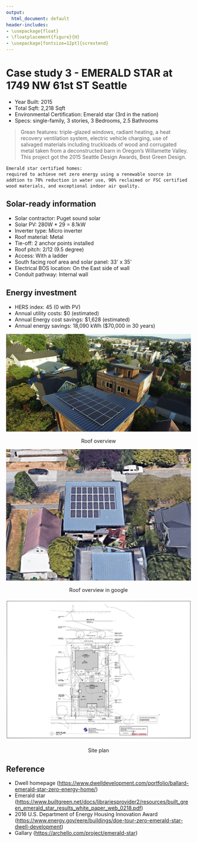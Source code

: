 ```yaml
---
output:
  html_document: default
header-includes:
- \usepackage{float}
- \floatplacement{figure}{H}
- \usepackage[fontsize=12pt]{scrextend}
---
```



# Case study 3 - EMERALD STAR at 1749 NW 61st ST Seattle

* Year Built: 2015
* Total Sqft: 2,218 Sqft
* Environmental Certification: Emerald star (3rd in the nation)
* Specs: single-family, 3 stories, 3 Bedrooms, 2.5 Bathrooms

> Grean features: triple-glazed windows, radiant heating, a heat recovery ventilation system, electric vehicle charging, use of salvaged materials including truckloads of wood and corrugated metal taken from a deconstructed barn in Oregon’s Willamette Valley. This project got the 2015 Seattle Design Awards, Best Green Design. 

```
Emerald star certified homes:
required to achieve net zero energy using a renewable source in addtion to 70% reduction in water use, 90% reclaimed or FSC certified wood materials, and exceptional indoor air quality.
```

## Solar-ready information 

* Solar contractor: Puget sound solar
* Solar PV: 280W * 29 = 8.1kW
* Inverter type: Micro inverter
* Roof material: Metal
* Tie-off: 2 anchor points installed 
* Roof pitch: 2/12 (9.5 degree)
* Access: With a ladder
* South facing roof area and solar panel: 33' x 35' 
* Electrical BOS location: On the East side of wall
* Conduit pathway: Internal wall 


## Energy investment

* HERS index: 45 (0 with PV)
* Annual utility costs: $0 (estimated)
* Annual Energy cost savings: $1,628 (estimated)
* Annual energy savings: 18,090 kWh ($70,000 in 30 years)

<p align="center">
  <img src="dwelldevelopmentemeraldstar35.jpg">
</p>
<p align="center">Roof overview <p align="center">

<p align="center">
  <img src="google.png">
</p>
<p align="center">Roof overview in google <p align="center">

<p align="center">
  <img src="emeraldstarsiteplanelevations1.jpg">
</p>
<p align="center">Site plan <p align="center">


## Reference

* Dwell homepage (https://www.dwelldevelopment.com/portfolio/ballard-emerald-star-zero-energy-home/)
* Emerald star (https://www.builtgreen.net/docs/librariesprovider2/resources/built_green_emerald_star_results_white_paper_web_0218.pdf)
* 2016 U.S. Department of Energy Housing Innovation Award (https://www.energy.gov/eere/buildings/doe-tour-zero-emerald-star-dwell-development)
* Gallary (https://archello.com/project/emerald-star)
